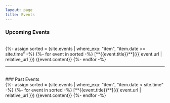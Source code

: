 ```yaml
---
layout: page
title: Events
---
```

### Upcoming Events
<br/>
{%- assign sorted = (site.events | where_exp: "item", "item.date >= site.time" -%}
{%- for event in sorted -%}
   [**{{event.title}}**]({{ event.url | relative_url }})
  {{event.content}}
{%- endfor -%}

<br/>
<hr/>
<br/>
### Past Events
<br/>
{%- assign sorted = (site.events | where_exp: "item", "item.date < site.time" -%}
{%- for event in sorted -%}
  [**{{event.title}}**]({{ event.url | relative_url }})
  {{event.content}}
{%- endfor -%}
